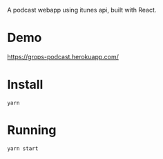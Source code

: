 A podcast webapp using itunes api, built with React.

# Demo
https://grops-podcast.herokuapp.com/

# Install
``` 
yarn
```

# Running
```
yarn start
```
